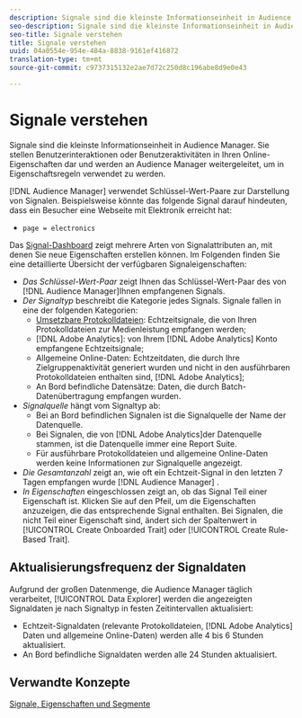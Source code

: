 ```yaml
---
description: Signale sind die kleinste Informationseinheit in Audience Manager. Sie stellen Benutzerinteraktionen oder Benutzeraktivitäten in Ihren Online-Eigenschaften dar und werden an Audience Manager weitergeleitet, um in Eigenschaftsregeln verwendet zu werden.
seo-description: Signale sind die kleinste Informationseinheit in Audience Manager. Sie stellen Benutzerinteraktionen oder Benutzeraktivitäten in Ihren Online-Eigenschaften dar und werden an Audience Manager weitergeleitet, um in Eigenschaftsregeln verwendet zu werden.
seo-title: Signale verstehen
title: Signale verstehen
uuid: 04a0554e-954e-484a-8838-9161ef416872
translation-type: tm+mt
source-git-commit: c9737315132e2ae7d72c250d8c196abe8d9e0e43

---
```



# Signale verstehen

Signale sind die kleinste Informationseinheit in Audience Manager. Sie stellen Benutzerinteraktionen oder Benutzeraktivitäten in Ihren Online-Eigenschaften dar und werden an Audience Manager weitergeleitet, um in Eigenschaftsregeln verwendet zu werden.

[!DNL Audience Manager] verwendet Schlüssel-Wert-Paare zur Darstellung von Signalen. Beispielsweise könnte das folgende Signal darauf hindeuten, dass ein Besucher eine Webseite mit Elektronik erreicht hat:

* `page = electronics`

Das [Signal-Dashboard](../../features/data-explorer/data-explorer-signals-dashboard.md) zeigt mehrere Arten von Signalattributen an, mit denen Sie neue Eigenschaften erstellen können. Im Folgenden finden Sie eine detaillierte Übersicht der verfügbaren Signaleigenschaften:

* *Das Schlüssel-Wert-Paar* zeigt Ihnen das Schlüssel-Wert-Paar des von [!DNL Audience Manager]Ihnen empfangenen Signals.
* *Der Signaltyp* beschreibt die Kategorie jedes Signals. Signale fallen in eine der folgenden Kategorien:
   * [Umsetzbare Protokolldateien](/help/using/integration/media-data-integration/actionable-log-files.md): Echtzeitsignale, die von Ihren Protokolldateien zur Medienleistung empfangen werden;
   * [!DNL Adobe Analytics]: von Ihrem [!DNL Adobe Analytics] Konto empfangene Echtzeitsignale;
   * Allgemeine Online-Daten: Echtzeitdaten, die durch Ihre Zielgruppenaktivität generiert wurden und nicht in den ausführbaren Protokolldateien enthalten sind, [!DNL Adobe Analytics];
   * An Bord befindliche Datensätze: Daten, die durch Batch-Datenübertragung empfangen wurden.
* *Signalquelle* hängt vom Signaltyp ab:
   * Bei an Bord befindlichen Signalen ist die Signalquelle der Name der Datenquelle.
   * Bei Signalen, die von [!DNL Adobe Analytics]der Datenquelle stammen, ist die Datenquelle immer eine Report Suite.
   * Für ausführbare Protokolldateien und allgemeine Online-Daten werden keine Informationen zur Signalquelle angezeigt.
* *Die Gesamtanzahl* zeigt an, wie oft ein Echtzeit-Signal in den letzten 7 Tagen empfangen wurde [!DNL Audience Manager] .
* *In Eigenschaften* eingeschlossen zeigt an, ob das Signal Teil einer Eigenschaft ist. Klicken Sie auf den Pfeil, um die Eigenschaften anzuzeigen, die das entsprechende Signal enthalten. Bei Signalen, die nicht Teil einer Eigenschaft sind, ändert sich der Spaltenwert in [!UICONTROL Create Onboarded Trait] oder [!UICONTROL Create Rule-Based Trait].

## Aktualisierungsfrequenz der Signaldaten

Aufgrund der großen Datenmenge, die Audience Manager täglich verarbeitet, [!UICONTROL Data Explorer] werden die angezeigten Signaldaten je nach Signaltyp in festen Zeitintervallen aktualisiert:

* Echtzeit-Signaldaten (relevante Protokolldateien, [!DNL Adobe Analytics] Daten und allgemeine Online-Daten) werden alle 4 bis 6 Stunden aktualisiert.
* An Bord befindliche Signaldaten werden alle 24 Stunden aktualisiert.

## Verwandte Konzepte

[Signale, Eigenschaften und Segmente](/help/using/reference/signal-trait-segment.md)